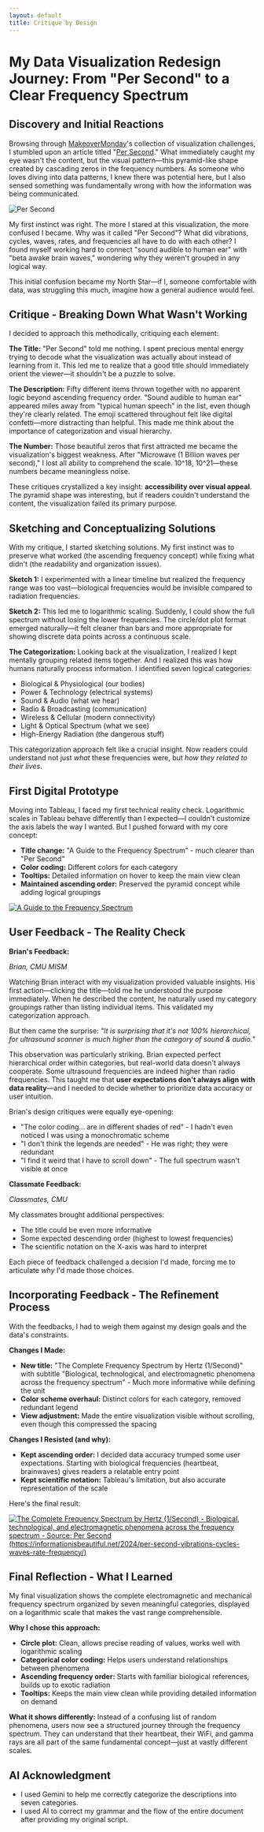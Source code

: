 ```yaml
---
layout: default
title: Critique by Design
---
```


# My Data Visualization Redesign Journey: From "Per Second" to a Clear Frequency Spectrum

## Discovery and Initial Reactions

Browsing through [MakeoverMonday](https://makeovermonday.co.uk/)'s collection of visualization challenges, I stumbled upon an article titled "[Per Second](https://informationisbeautiful.net/2024/per-second-vibrations-cycles-waves-rate-frequency/)." What immediately caught my eye wasn't the content, but the visual pattern—this pyramid-like shape created by cascading zeros in the frequency numbers. As someone who loves diving into data patterns, I knew there was potential here, but I also sensed something was fundamentally wrong with how the information was being communicated.

![Per Second](assets/graph/IIB-SM-Per-Second.png "Per Second")

My first instinct was right. The more I stared at this visualization, the more confused I became. Why was it called "Per Second"? What did vibrations, cycles, waves, rates, and frequencies all have to do with each other? I found myself working hard to connect "sound audible to human ear" with "beta awake brain waves," wondering why they weren't grouped in any logical way.

This initial confusion became my North Star—if I, someone comfortable with data, was struggling this much, imagine how a general audience would feel.

## Critique - Breaking Down What Wasn't Working

I decided to approach this methodically, critiquing each element:

**The Title:** "Per Second" told me nothing. I spent precious mental energy trying to decode what the visualization was actually about instead of learning from it. This led me to realize that a good title should immediately orient the viewer—it shouldn't be a puzzle to solve.

**The Description:** Fifty different items thrown together with no apparent logic beyond ascending frequency order. "Sound audible to human ear" appeared miles away from "typical human speech" in the list, even though they're clearly related. The emoji scattered throughout felt like digital confetti—more distracting than helpful. This made me think about the importance of categorization and visual hierarchy.

**The Number:** Those beautiful zeros that first attracted me became the visualization's biggest weakness. After "Microwave (1 Billion waves per second)," I lost all ability to comprehend the scale. 10^18, 10^21—these numbers became meaningless noise.

These critiques crystallized a key insight: **accessibility over visual appeal**. The pyramid shape was interesting, but if readers couldn't understand the content, the visualization failed its primary purpose.

## Sketching and Conceptualizing Solutions

With my critique, I started sketching solutions. My first instinct was to preserve what worked (the ascending frequency concept) while fixing what didn't (the readability and organization issues).

**Sketch 1:** I experimented with a linear timeline but realized the frequency range was too vast—biological frequencies would be invisible compared to radiation frequencies.

**Sketch 2:** This led me to logarithmic scaling. Suddenly, I could show the full spectrum without losing the lower frequencies. The circle/dot plot format emerged naturally—it felt cleaner than bars and more appropriate for showing discrete data points across a continuous scale.

**The Categorization:** Looking back at the visualization, I realized I kept mentally grouping related items together. And I realized this was how humans naturally process information. I identified seven logical categories:

- Biological & Physiological (our bodies)
- Power & Technology (electrical systems)
- Sound & Audio (what we hear)
- Radio & Broadcasting (communication)
- Wireless & Cellular (modern connectivity)
- Light & Optical Spectrum (what we see)
- High-Energy Radiation (the dangerous stuff)

This categorization approach felt like a crucial insight. Now readers could understand not just *what* these frequencies were, but *how they related to their lives*.

## First Digital Prototype

Moving into Tableau, I faced my first technical reality check. Logarithmic scales in Tableau behave differently than I expected—I couldn't customize the axis labels the way I wanted. But I pushed forward with my core concept:

- **Title change:** "A Guide to the Frequency Spectrum" - much clearer than "Per Second"
- **Color coding:** Different colors for each category
- **Tooltips:** Detailed information on hover to keep the main view clean
- **Maintained ascending order:** Preserved the pyramid concept while adding logical groupings

<div class='tableauPlaceholder' id='viz1758071149881' style='position: relative'>
    <noscript>
        <a href='#'>
            <img alt='A Guide to the Frequency Spectrum' 
                 src='https://public.tableau.com/static/images/as/assignment2graph_17579782885820/Sheet1/1_rss.png' 
                 style='border: none' />
        </a>
    </noscript>
    <object class='tableauViz' style='display:none;'>
        <param name='host_url' value='https://public.tableau.com/' />
        <param name='embed_code_version' value='3' />
        <param name='site_root' value='' />
        <param name='name' value='assignment2graph_17579782885820/Sheet1' />
        <param name='tabs' value='no' />
        <param name='toolbar' value='yes' />
        <param name='static_image' value='https://public.tableau.com/static/images/as/assignment2graph_17579782885820/Sheet1/1.png' />
        <param name='animate_transition' value='yes' />
        <param name='display_static_image' value='yes' />
        <param name='display_spinner' value='yes' />
        <param name='display_overlay' value='yes' />
        <param name='display_count' value='yes' />
        <param name='language' value='en-US' />
        <param name='filter' value='publish=yes' />
    </object>
</div>

<script type='text/javascript'>
    var divElement = document.getElementById('viz1758071149881');
    var vizElement = divElement.getElementsByTagName('object')[0];
    vizElement.style.width = '100%';
    vizElement.style.height = (divElement.offsetWidth * 0.75) + 'px';
    var scriptElement = document.createElement('script');
    scriptElement.src = 'https://public.tableau.com/javascripts/api/viz_v1.js';
    vizElement.parentNode.insertBefore(scriptElement, vizElement);
</script>


## User Feedback - The Reality Check

**Brian's Feedback:**

_Brian, CMU MISM_

Watching Brian interact with my visualization provided valuable insights. His first action—clicking the title—told me he understood the purpose immediately. When he described the content, he naturally used my category groupings rather than listing individual items. This validated my categorization approach.

But then came the surprise: *"It is surprising that it's not 100% hierarchical, for ultrasound scanner is much higher than the category of sound & audio."*

This observation was particularly striking. Brian expected perfect hierarchical order within categories, but real-world data doesn't always cooperate. Some ultrasound frequencies are indeed higher than radio frequencies. This taught me that **user expectations don't always align with data reality**—and I needed to decide whether to prioritize data accuracy or user intuition.

Brian's design critiques were equally eye-opening:

- "The color coding... are in different shades of red" - I hadn't even noticed I was using a monochromatic scheme
- "I don't think the legends are needed" - He was right; they were redundant
- "I find it weird that I have to scroll down" - The full spectrum wasn't visible at once

**Classmate Feedback:**

_Classmates, CMU_

My classmates brought additional perspectives:

- The title could be even more informative
- Some expected descending order (highest to lowest frequencies)
- The scientific notation on the X-axis was hard to interpret

Each piece of feedback challenged a decision I'd made, forcing me to articulate *why* I'd made those choices.

## Incorporating Feedback - The Refinement Process

With the feedbacks, I had to weigh them against my design goals and the data's constraints.

**Changes I Made:**

- **New title:** "The Complete Frequency Spectrum by Hertz (1/Second)" with subtitle "Biological, technological, and electromagnetic phenomena across the frequency spectrum" - Much more informative while defining the unit
- **Color scheme overhaul:** Distinct colors for each category, removed redundant legend
- **View adjustment:** Made the entire visualization visible without scrolling, even though this compressed the spacing

**Changes I Resisted (and why):**

- **Kept ascending order:** I decided data accuracy trumped some user expectations. Starting with biological frequencies (heartbeat, brainwaves) gives readers a relatable entry point
- **Kept scientific notation:** Tableau's limitation, but also accurate representation of the scale

Here's the final result:

<div class='tableauPlaceholder' id='viz1758071476687' style='position: relative'>
    <noscript>
        <a href='#'>
            <img alt='The Complete Frequency Spectrum by Hertz (1/Second) - Biological, technological, and electromagnetic phenomena across the frequency spectrum - Source: Per Second (https://informationisbeautiful.net/2024/per-second-vibrations-cycles-waves-rate-frequency/)' 
                 src='https://public.tableau.com/static/images/Th/TheCompleteFrequencySpectrum/Sheet1/1_rss.png' 
                 style='border: none' />
        </a>
    </noscript>
    <object class='tableauViz' style='display:none;'>
        <param name='host_url' value='https://public.tableau.com/' />
        <param name='embed_code_version' value='3' />
        <param name='site_root' value='' />
        <param name='name' value='TheCompleteFrequencySpectrum/Sheet1' />
        <param name='tabs' value='no' />
        <param name='toolbar' value='yes' />
        <param name='static_image' value='https://public.tableau.com/static/images/Th/TheCompleteFrequencySpectrum/Sheet1/1.png' />
        <param name='animate_transition' value='yes' />
        <param name='display_static_image' value='yes' />
        <param name='display_spinner' value='yes' />
        <param name='display_overlay' value='yes' />
        <param name='display_count' value='yes' />
        <param name='language' value='en-US' />
    </object>
</div>

<script type='text/javascript'>
    var divElement = document.getElementById('viz1758071476687');
    var vizElement = divElement.getElementsByTagName('object')[0];
    vizElement.style.width = '100%';
    vizElement.style.height = (divElement.offsetWidth * 0.75) + 'px';
    var scriptElement = document.createElement('script');
    scriptElement.src = 'https://public.tableau.com/javascripts/api/viz_v1.js';
    vizElement.parentNode.insertBefore(scriptElement, vizElement);
</script>

## Final Reflection - What I Learned

My final visualization shows the complete electromagnetic and mechanical frequency spectrum organized by seven meaningful categories, displayed on a logarithmic scale that makes the vast range comprehensible.

**Why I chose this approach:**

- **Circle plot:** Clean, allows precise reading of values, works well with logarithmic scaling
- **Categorical color coding:** Helps users understand relationships between phenomena
- **Ascending frequency order:** Starts with familiar biological references, builds up to exotic radiation
- **Tooltips:** Keeps the main view clean while providing detailed information on demand

**What it shows differently:**
Instead of a confusing list of random phenomena, users now see a structured journey through the frequency spectrum. They can understand that their heartbeat, their WiFi, and gamma rays are all part of the same fundamental concept—just at vastly different scales.


## AI Acknowledgment
- I used Gemini to help me correctly categorize the descriptions into seven categories.
- I used AI to correct my grammar and the flow of the entire document after providing my original script.